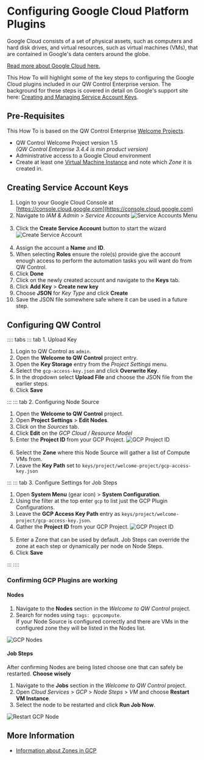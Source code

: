 # Configuring Google Cloud Platform Plugins

Google Cloud consists of a set of physical assets, such as computers and hard disk drives, and virtual resources, such as virtual machines (VMs), that are contained in Google's data centers around the globe.

[Read more about Google Cloud here.](https://cloud.google.com/docs/overview)

This How To will highlight some of the key steps to configuring the Google Cloud plugins included in our QW Control Enterprise version.  The background for these steps is covered in detail on Google's support site here: [Creating and Managing Service Account Keys](https://cloud.google.com/iam/docs/creating-managing-service-account-keys).

## Pre-Requisites

This How To is based on the QW Control Enterprise [Welcome Projects](/learning/howto/welcome-project-starter.md).

- QW Control Welcome Project version 1.5<br>
    _(QW Control Enterprise 3.4.4 is min product version)_
- Administrative access to a Google Cloud environment
- Create at least one [Virtual Machine Instance](https://cloud.google.com/compute/docs/instances) and note which _Zone_ it is created in.


## Creating Service Account Keys

1. Login to your Google Cloud Console at [https://console.cloud.google.com](https://console.cloud.google.com)
1. Navigate to _IAM & Admin_ > _Service Accounts_
    ![Service Accounts Menu](@assets/img/howto-gcp-svcacctmenu.png)<br><br>
1. Click the **Create Service Account** button to start the wizard
    ![Create Service Account](@assets/img/howto-gcp-createsvcacct.png)<br><br>
1. Assign the account a **Name** and **ID**.
1. When selecting **Roles** ensure the role(s) provide give the account enough access to perform the automation tasks you will want do from QW Control.
1. Click **Done**
1. Click on the newly created account and navigate to the **Keys** tab.
1. Click **Add Key** > **Create new key**
1. Choose **JSON** for _Key Type_ and click **Create**
1. Save the JSON file somewhere safe where it can be used in a future step.

## Configuring QW Control

:::: tabs
::: tab 1. Upload Key

1. Login to QW Control as `admin`.
1. Open the **Welcome to QW Control** project entry.
1. Open the **Key Storage** entry from the _Project Settings_ menu.
1. Select the `gcp-access-key.json` and click **Overwrite Key**.
1. In the dropdown select **Upload File** and choose the JSON file from the earlier steps.
1. Click **Save**

:::
::: tab 2. Configuring Node Source

1. Open the **Welcome to QW Control** project.
1. Open **Project Settings** > **Edit Nodes**.
1. Click on the _Sources_ tab.
1. Click **Edit** on the _GCP Cloud / Resource Model_
1. Enter the **Project ID** from your GCP Project.
    ![GCP Project ID](@assets/img/howto-gcp-projectid.png)<br><br>
1. Select the **Zone** where this Node Source will gather a list of Compute VMs from.
1. Leave the **Key Path** set to `keys/project/welcome-project/gcp-access-key.json`

:::
::: tab 3. Configure Settings for Job Steps

1. Open **System Menu** (gear icon) > **System Configuration**.
1. Using the filter at the top enter `gcp` to list just the GCP Plugin Configurations.
1. Leave the **GCP Access Key Path** entry as `keys/project/welcome-project/gcp-access-key.json`.
1. Gather the **Project ID** from your GCP Project.
    ![GCP Project ID](@assets/img/howto-gcp-projectid.png)<br><br>
1. Enter a Zone that can be used by default.  Job Steps can override the zone at each step or dynamically per node on Node Steps.
1. Click **Save**

:::
::::

### Confirming GCP Plugins are working

#### Nodes

1. Navigate to the **Nodes** section in the _Welcome to QW Control_ project.
1. Search for nodes using `tags: gcpcompute`.<br>If your Node Source is configured correctly and there are VMs in the configured zone they will be listed in the Nodes list.

![GCP Nodes](@assets/img/howto-gcp-gcpnodes.png)

#### Job Steps

After confirming Nodes are being listed choose one that can safely be restarted.  **Choose wisely**

1. Navigate to the **Jobs** section in the _Welcome to QW Control_ project.
1. Open _Cloud Services_ > _GCP_ > _Node Steps_ > _VM_ and choose **Restart VM Instance**.
1. Select the node to be restarted and click **Run Job Now**.

![Restart GCP Node](@assets/img/howto-gcp-restartnode.png)

## More Information

- [Information about Zones in GCP](https://cloud.google.com/compute/docs/regions-zones)

